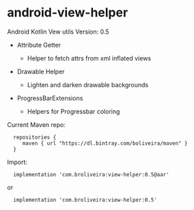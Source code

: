 # android-view-helper
Android Kotlin Vew utils Version: 0.5

- Attribute Getter
  - Helper to fetch attrs from xml inflated views
 
- Drawable Helper
  - Lighten and darken drawable backgrounds
  
- ProgressBarExtensions
   - Helpers for Progressbar coloring
  

Current Maven repo:
```
  repositories {
     maven { url "https://dl.bintray.com/boliveira/maven" }
  }
```

Import:
``` 
  implementation 'com.broliveira:view-helper:0.5@aar'
```
or
``` 
  implementation 'com.broliveira:view-helper:0.5'
```